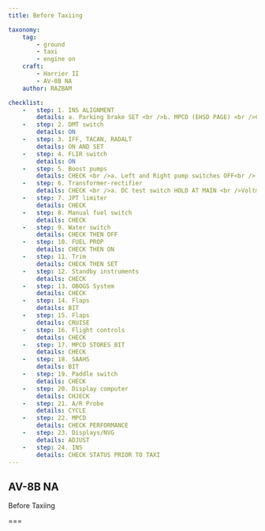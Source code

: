 ```yaml
---
title: Before Taxiing

taxonomy:
    tag:
        - ground
        - taxi
        - engine on
    craft:
        - Harrier II
        - AV-8B NA
    author: RAZBAM

checklist:
    -   step: 1. INS ALIGNMENT 
        details: a. Parking brake SET <br />b. MPCD (EHSD PAGE) <br />CHECK A/C LAT/LONG AND INPUT CORRECT POSITION IF REQUIRED <br />c. INS switch GND ALIGN  (MANSEA if on a ship) <br />d. MPCD (EHSD PAGE)  <br />i. DTX SELECT <br />ii. TRUE UNBOXED <br />iii. WAYPOINTS CHECK/ENTER 
    -   step: 2. DMT switch 
        details: ON 
    -   step: 3. IFF, TACAN, RADALT 
        details: ON AND SET 
    -   step: 4. FLIR switch 
        details: ON 
    -   step: 5. Boost pumps  
        details: CHECK <br />a. Left and Right pump switches OFF<br /> PUMPS LIGHTS ON <br />b. Left and Right pump switches DC <br />PUMPS LIGHTS OFF <br />c. Left and Right pump switches NORM <br />PUMPS LIGHTS OFF 
    -   step: 6. Transformer-rectifier 
        details: CHECK <br />a. DC test switch HOLD AT MAIN <br />Voltmeter drops. <br />STBY TR light illuminates at 24.75 Volts. <br />b. DC test switch RELEASE <br />Voltmeter returns to above 25.5 Volts <br />c. DC test switch HOLD AT STBY <br />Voltmeter drops to approximately 25.5 Volts 
    -   step: 7. JPT limiter 
        details: CHECK 
    -   step: 8. Manual fuel switch 
        details: CHECK 
    -   step: 9. Water switch 
        details: CHECK THEN OFF 
    -   step: 10. FUEL PROP 
        details: CHECK THEN ON 
    -   step: 11. Trim 
        details: CHECK THEN SET 
    -   step: 12. Standby instruments 
        details: CHECK 
    -   step: 13. OBOGS System 
        details: CHECK 
    -   step: 14. Flaps 
        details: BIT 
    -   step: 15. Flaps 
        details: CRUISE 
    -   step: 16. Flight controls 
        details: CHECK 
    -   step: 17. MPCD STORES BIT 
        details: CHECK 
    -   step: 18. SAAHS 
        details: BIT 
    -   step: 19. Paddle switch 
        details: CHECK 
    -   step: 20. Display computer 
        details: CHJECK 
    -   step: 21. A/R Probe 
        details: CYCLE 
    -   step: 22. MPCD 
        details: CHECK PERFORMANCE 
    -   step: 23. Displays/NVG 
        details: ADJUST 
    -   step: 24. INS 
        details: CHECK STATUS PRIOR TO TAXI 
---
```


## AV-8B NA 
Before Taxiing

===
